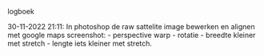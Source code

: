 logboek

30-11-2022 21:11:
In photoshop de raw sattelite image bewerken en alignen met google maps screenshot:
    - perspective warp 
    - rotatie
    - breedte kleiner met stretch
    - lengte iets kleiner met stretch.